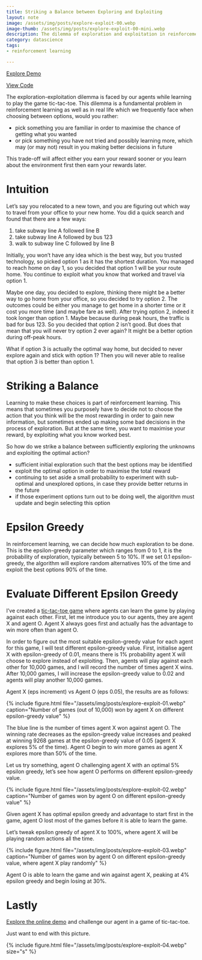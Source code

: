 ```yaml
---
title: Striking a Balance between Exploring and Exploiting
layout: note
image: /assets/img/posts/explore-exploit-00.webp
image-thumb: /assets/img/posts/explore-exploit-00-mini.webp
description: The dilemma of exploration and exploitation in reinforcement learning
category: datascience
tags:
- reinforcement learning

---
```


[Explore Demo](https://jinglescode.github.io/reinforcement-learning-tic-tac-toe)

[View Code](https://github.com/jinglescode/reinforcement-learning-tic-tac-toe)

The exploration-exploitation dilemma is faced by our agents while learning to play the game tic-tac-toe. This dilemma is a fundamental problem in reinforcement learning as well as in real life which we frequently face when choosing between options, would you rather:
- pick something you are familiar in order to maximise the chance of getting what you wanted
- or pick something you have not tried and possibly learning more, which may (or may not) result in you making better decisions in future

This trade-off will affect either you earn your reward sooner or you learn about the environment first then earn your rewards later.

# Intuition

Let’s say you relocated to a new town, and you are figuring out which way to travel from your office to your new home. You did a quick search and found that there are a few ways:
1. take subway line A followed line B
2. take subway line A followed by bus 123
3. walk to subway line C followed by line B

Initially, you won’t have any idea which is the best way, but you trusted technology, so picked option 1 as it has the shortest duration. You managed to reach home on day 1, so you decided that option 1 will be your route home. You continue to exploit what you know that worked and travel via option 1.

Maybe one day, you decided to explore, thinking there might be a better way to go home from your office, so you decided to try option 2. The outcomes could be either you manage to get home in a shorter time or it cost you more time (and maybe fare as well). After trying option 2, indeed it took longer than option 1. Maybe because during peak hours, the traffic is bad for bus 123. So you decided that option 2 isn’t good. But does that mean that you will never try option 2 ever again? It might be a better option during off-peak hours.

What if option 3 is actually the optimal way home, but decided to never explore again and stick with option 1? Then you will never able to realise that option 3 is better than option 1.

# Striking a Balance

Learning to make these choices is part of reinforcement learning. This means that sometimes you purposely have to decide not to choose the action that you think will be the most rewarding in order to gain new information, but sometimes ended up making some bad decisions in the process of exploration. But at the same time, you want to maximise your reward, by exploiting what you know worked best.

So how do we strike a balance between sufficiently exploring the unknowns and exploiting the optimal action?
- sufficient initial exploration such that the best options may be identified
- exploit the optimal option in order to maximise the total reward
- continuing to set aside a small probability to experiment with sub-optimal and unexplored options, in case they provide better returns in the future
- if those experiment options turn out to be doing well, the algorithm must update and begin selecting this option

# Epsilon Greedy

In reinforcement learning, we can decide how much exploration to be done. This is the epsilon-greedy parameter which ranges from 0 to 1, it is the probability of exploration, typically between 5 to 10%. If we set 0.1 epsilon-greedy, the algorithm will explore random alternatives 10% of the time and exploit the best options 90% of the time.

# Evaluate Different Epsilon Greedy

I’ve created a [tic-tac-toe game](https://jinglescode.github.io/reinforcement-learning-tic-tac-toe) where agents can learn the game by playing against each other. First, let me introduce you to our agents, they are agent X and agent O. Agent X always goes first and actually has the advantage to win more often than agent O.

In order to figure out the most suitable epsilon-greedy value for each agent for this game, I will test different epsilon-greedy value. First, initialise agent X with epsilon-greedy of 0.01, means there is 1% probability agent X will choose to explore instead of exploiting. Then, agents will play against each other for 10,000 games, and I will record the number of times agent X wins. After 10,000 games, I will increase the epsilon-greedy value to 0.02 and agents will play another 10,000 games.

Agent X (eps increment) vs Agent O (eps 0.05), the results are as follows:

{% include figure.html
  file="/assets/img/posts/explore-exploit-01.webp"
  caption="Number of games (out of 10,000) won by agent X on different epsilon-greedy value"
%}

The blue line is the number of times agent X won against agent O. The winning rate decreases as the epsilon-greedy value increases and peaked at winning 9268 games at the epsilon-greedy value of 0.05 (agent X explores 5% of the time). Agent O begin to win more games as agent X explores more than 50% of the time.

Let us try something, agent O challenging agent X with an optimal 5% epsilon greedy, let’s see how agent O performs on different epsilon-greedy value.

{% include figure.html
  file="/assets/img/posts/explore-exploit-02.webp"
  caption="Number of games won by agent O on different epsilon-greedy value"
%}

Given agent X has optimal epsilon greedy and advantage to start first in the game, agent O lost most of the games before it is able to learn the game.

Let’s tweak epsilon greedy of agent X to 100%, where agent X will be playing random actions all the time.

{% include figure.html
  file="/assets/img/posts/explore-exploit-03.webp"
  caption="Number of games won by agent O on different epsilon-greedy value, where agent X play randomly"
%}

Agent O is able to learn the game and win against agent X, peaking at 4% epsilon greedy and begin losing at 30%.

# Lastly

[Explore the online demo](https://jinglescode.github.io/reinforcement-learning-tic-tac-toe) and challenge our agent in a game of tic-tac-toe.

Just want to end with this picture.

{% include figure.html
  file="/assets/img/posts/explore-exploit-04.webp"
  size="s"
%}
